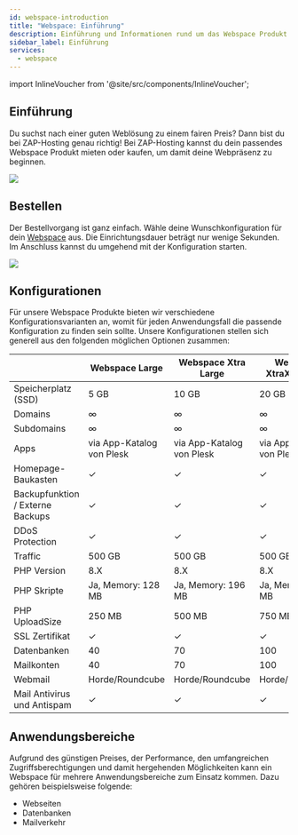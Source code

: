 ```yaml
---
id: webspace-introduction
title: "Webspace: Einführung"
description: Einführung und Informationen rund um das Webspace Produkt von ZAP-Hosting - ZAP-Hosting.com Dokumentation
sidebar_label: Einführung
services:
  - webspace
---
```


import InlineVoucher from '@site/src/components/InlineVoucher';

## Einführung

Du suchst nach einer guten Weblösung zu einem fairen Preis? Dann bist du bei ZAP-Hosting genau richtig! Bei ZAP-Hosting kannst du dein passendes Webspace Produkt mieten oder kaufen, um damit deine Webpräsenz zu beginnen. 

![](https://screensaver01.zap-hosting.com/index.php/s/F7xgZegrYLECQfW/preview)

<InlineVoucher />

## Bestellen

Der Bestellvorgang ist ganz einfach. Wähle deine Wunschkonfiguration für dein [Webspace](https://zap-hosting.com/de/webhosting-webspace-mieten/) aus. Die Einrichtungsdauer beträgt nur wenige Sekunden. Im Anschluss kannst du umgehend mit der Konfiguration starten. 

![](https://screensaver01.zap-hosting.com/index.php/s/5aw46HPDasEHPST/preview)

## Konfigurationen

Für unsere Webspace Produkte bieten wir verschiedene Konfigurationsvarianten an, womit für jeden Anwendungsfall die passende Konfiguration zu finden sein sollte. Unsere Konfigurationen stellen sich generell aus den folgenden möglichen Optionen zusammen:

|                                  | Webspace Large            | Webspace Xtra Large       | Webspace XtraXtra Large   |
| -------------------------------- | ------------------------- | ------------------------- | ------------------------- |
| Speicherplatz (SSD)              | 5 GB                      | 10 GB                     | 20 GB                     |
| Domains                          | ∞                         | ∞                         | ∞                         |
| Subdomains                       | ∞                         | ∞                         | ∞                         |
| Apps                             | via App-Katalog von Plesk | via App-Katalog von Plesk | via App-Katalog von Plesk |
| Homepage-Baukasten               | ✓                         | ✓                         | ✓                         |
| Backupfunktion / Externe Backups | ✓                         | ✓                         | ✓                         |
| DDoS Protection                  | ✓                         | ✓                         | ✓                         |
| Traffic                          | 500 GB                    | 500 GB                    | 500 GB                    |
| PHP Version                      | 8.X                       | 8.X                       | 8.X                       |
| PHP Skripte                      | Ja, Memory: 128 MB        | Ja, Memory: 196 MB        | Ja, Memory: 256 MB        |
| PHP UploadSize                   | 250 MB                    | 500 MB                    | 750 MB                    |
| SSL Zertifikat                   | ✓                         | ✓                         | ✓                         |
| Datenbanken                      | 40                        | 70                        | 100                       |
| Mailkonten                       | 40                        | 70                        | 100                       |
| Webmail                          | Horde/Roundcube           | Horde/Roundcube           | Horde/Roundcube           |
| Mail Antivirus und Antispam      | ✓                         | ✓                         | ✓                         |



## Anwendungsbereiche

Aufgrund des günstigen Preises, der Performance, den umfangreichen Zugriffsberechtigungen und damit hergehenden Möglichkeiten kann ein Webspace für mehrere Anwendungsbereiche zum Einsatz kommen. Dazu gehören beispielsweise folgende: 

- Webseiten 
- Datenbanken
- Mailverkehr
